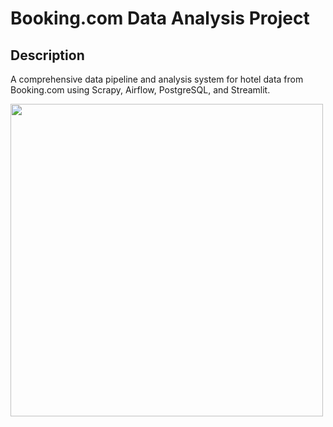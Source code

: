 # Booking.com Data Analysis Project

## Description
A comprehensive data pipeline and analysis system for hotel data from Booking.com using Scrapy, Airflow, PostgreSQL, and Streamlit.
<!-- Insert image -->
<img src="./image.pnq" width="500">

